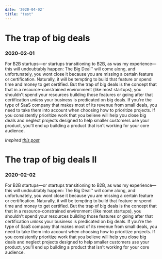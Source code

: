 ```yaml
---
date: '2020-04-02'
title: "test"
---
```


# The trap of big deals
### 2020-02-01
For B2B startups—or startups transitioning to B2B, as was my experience—this will undoubtably happen:
The Big Deal™️ will come along, and unfortunately, you wont close it because you are missing a certain feature or certification.
Naturally, it will be tempting to build that feature or spend time and money to get certified.
But the trap of big deals is the concept that that in a resource-constrained environment (like most startups), you shouldn't spend your resources building those features or going after that certification _unless_ your business is predicated on big deals.
If you're the type of SaaS company that makes most of its revenue from small deals, you need to take them into account when choosing how to prioritize projects. If you consistently prioritize work that you believe will help you close big deals and neglect projects designed to help smaller customers use your product, you'll end up building a product that isn't working for your core audience.

_Inspired [this post](https://medium.com/@gokulrajaram/self-serve-first-the-overlooked-but-essential-paradigm-underlying-great-software-companies-45a67dbec4c4)_


# The trap of big deals II
### 2020-02-02
For B2B startups—or startups transitioning to B2B, as was my experience—this will undoubtably happen:
The Big Deal™️ will come along, and unfortunately, you wont close it because you are missing a certain feature or certification.
Naturally, it will be tempting to build that feature or spend time and money to get certified.
But the trap of big deals is the concept that that in a resource-constrained environment (like most startups), you shouldn't spend your resources building those features or going after that certification _unless_ your business is predicated on big deals.
If you're the type of SaaS company that makes most of its revenue from small deals, you need to take them into account when choosing how to prioritize projects. If you consistently prioritize work that you believe will help you close big deals and neglect projects designed to help smaller customers use your product, you'll end up building a product that isn't working for your core audience.
